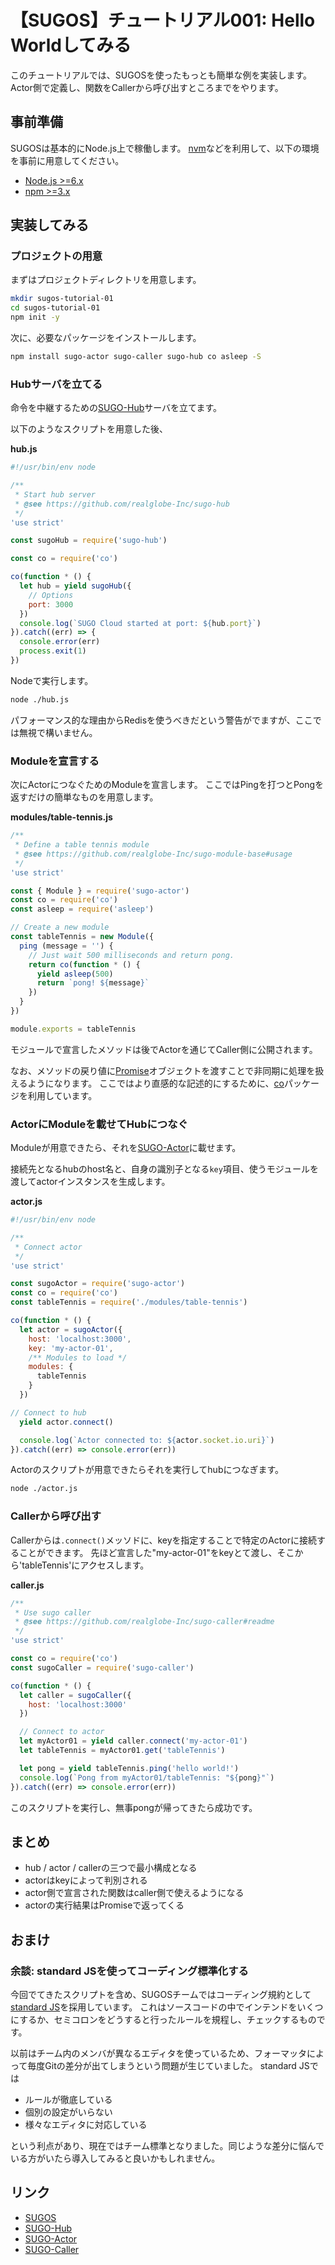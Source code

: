 # 【SUGOS】チュートリアル001: Hello Worldしてみる


このチュートリアルでは、SUGOSを使ったもっとも簡単な例を実装します。
Actor側で定義し、関数をCallerから呼び出すところまでをやります。

## 事前準備

SUGOSは基本的にNode.js上で稼働します。 [nvm]()などを利用して、以下の環境を事前に用意してください。

+ [Node.js >=6.x](https://nodejs.org/en/)
+ [npm >=3.x]()

## 実装してみる

### プロジェクトの用意

まずはプロジェクトディレクトリを用意します。

```bash
mkdir sugos-tutorial-01
cd sugos-tutorial-01
npm init -y

```

次に、必要なパッケージをインストールします。


```bash
npm install sugo-actor sugo-caller sugo-hub co asleep -S
```

### Hubサーバを立てる

命令を中継するための[SUGO-Hub](https://github.com/realglobe-Inc/sugo-hub)サーバを立てます。

以下のようなスクリプトを用意した後、

**hub.js**
```javascript
#!/usr/bin/env node

/**
 * Start hub server
 * @see https://github.com/realglobe-Inc/sugo-hub
 */
'use strict'

const sugoHub = require('sugo-hub')

const co = require('co')

co(function * () {
  let hub = yield sugoHub({
    // Options
    port: 3000
  })
  console.log(`SUGO Cloud started at port: ${hub.port}`)
}).catch((err) => {
  console.error(err)
  process.exit(1)
})

```

Nodeで実行します。

```bash
node ./hub.js
```

パフォーマンス的な理由からRedisを使うべきだという警告がでますが、ここでは無視で構いません。


### Moduleを宣言する

次にActorにつなぐためのModuleを宣言します。
ここではPingを打つとPongを返すだけの簡単なものを用意します。

**modules/table-tennis.js**
```javascript
/**
 * Define a table tennis module
 * @see https://github.com/realglobe-Inc/sugo-module-base#usage
 */
'use strict'

const { Module } = require('sugo-actor')
const co = require('co')
const asleep = require('asleep')

// Create a new module
const tableTennis = new Module({
  ping (message = '') {
    // Just wait 500 milliseconds and return pong.
    return co(function * () {
      yield asleep(500)
      return `pong! ${message}`
    })
  }
})

module.exports = tableTennis

```

モジュールで宣言したメソッドは後でActorを通じてCaller側に公開されます。

なお、メソッドの戻り値に[Promise](https://developer.mozilla.org/en/docs/Web/JavaScript/Reference/Global_Objects/Promise)オブジェクトを渡すことで非同期に処理を扱えるようになります。
ここではより直感的な記述的にするために、[co](https://github.com/tj/co#readme)パッケージを利用しています。


### ActorにModuleを載せてHubにつなぐ

Moduleが用意できたら、それを[SUGO-Actor](https://github.com/realglobe-Inc/sugo-actor)に載せます。

接続先となるhubのhost名と、自身の識別子となる`key`項目、使うモジュールを渡してactorインスタンスを生成します。

**actor.js**
```javascript
#!/usr/bin/env node

/**
 * Connect actor
 */
'use strict'

const sugoActor = require('sugo-actor')
const co = require('co')
const tableTennis = require('./modules/table-tennis')

co(function * () {
  let actor = sugoActor({
    host: 'localhost:3000',
    key: 'my-actor-01',
    /** Modules to load */
    modules: {
      tableTennis
    }
  })

// Connect to hub
  yield actor.connect()

  console.log(`Actor connected to: ${actor.socket.io.uri}`)
}).catch((err) => console.error(err))

```

Actorのスクリプトが用意できたらそれを実行してhubにつなぎます。

```bash
node ./actor.js
```


### Callerから呼び出す

Callerからは`.connect()`メッソドに、keyを指定することで特定のActorに接続することができます。
先ほど宣言した"my-actor-01"をkeyとて渡し、そこから'tableTennis'にアクセスします。

**caller.js**
```javascript
/**
 * Use sugo caller
 * @see https://github.com/realglobe-Inc/sugo-caller#readme
 */
'use strict'

const co = require('co')
const sugoCaller = require('sugo-caller')

co(function * () {
  let caller = sugoCaller({
    host: 'localhost:3000'
  })

  // Connect to actor
  let myActor01 = yield caller.connect('my-actor-01')
  let tableTennis = myActor01.get('tableTennis')

  let pong = yield tableTennis.ping('hello world!')
  console.log(`Pong from myActor01/tableTennis: "${pong}"`)
}).catch((err) => console.error(err))


```

このスクリプトを実行し、無事pongが帰ってきたら成功です。

## まとめ

+ hub / actor / callerの三つで最小構成となる
+ actorはkeyによって判別される
+ actor側で宣言された関数はcaller側で使えるようになる
+ actorの実行結果はPromiseで返ってくる


## おまけ

### 余談: standard JSを使ってコーディング標準化する

今回でてきたスクリプトを含め、SUGOSチームではコーディング規約として[standard JS](https://github.com/feross/standard#------javascript-standard-style--)を採用しています。
これはソースコードの中でインテンドをいくつにするか、セミコロンをどうすると行ったルールを規程し、チェックするものです。

以前はチーム内のメンバが異なるエディタを使っているため、フォーマッタによって毎度Gitの差分が出てしまうという問題が生じていました。
standard JSでは

+ ルールが徹底している
+ 個別の設定がいらない
+ 様々なエディタに対応している

という利点があり、現在ではチーム標準となりました。同じような差分に悩んでいる方がいたら導入してみると良いかもしれません。


## リンク

+ [SUGOS](https://github.com/realglobe-Inc/sugos)
+ [SUGO-Hub](https://github.com/realglobe-Inc/sugo-hub)
+ [SUGO-Actor](https://github.com/realglobe-Inc/sugo-actor)
+ [SUGO-Caller](https://github.com/realglobe-Inc/sugo-caller)